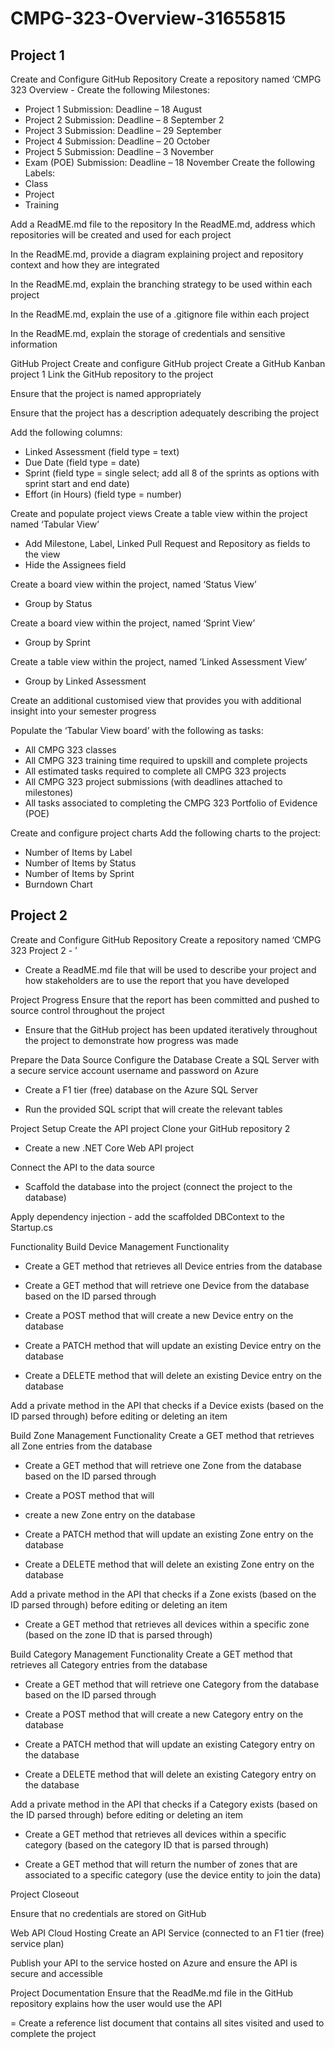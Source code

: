 # CMPG-323-Overview-31655815
## Project 1

Create and Configure GitHub
Repository
Create a repository named ‘CMPG
323 Overview - <add your student
number>
Create the following Milestones:
- Project 1 Submission: Deadline –
18 August
- Project 2 Submission: Deadline –
8 September
2 
- Project 3 Submission: Deadline –
29 September
- Project 4 Submission: Deadline –
20 October
- Project 5 Submission: Deadline –
3 November
- Exam (POE) Submission:
Deadline – 18 November
Create the following Labels:
- Class
- Project
- Training

Add a ReadME.md file to the
repository
In the ReadME.md, address which
repositories will be created and used
for each project

In the ReadME.md, provide a
diagram explaining project and
repository context and how they are
integrated

In the ReadME.md, explain the
branching strategy to be used within
each project

In the ReadME.md, explain the use
of a .gitignore file within each project

In the ReadME.md, explain the
storage of credentials and sensitive
information

GitHub Project
Create and configure GitHub project
Create a GitHub Kanban project 1
Link the GitHub repository to the project

Ensure that the project is named
appropriately

Ensure that the project has a
description adequately describing the
project

Add the following columns:
- Linked Assessment (field
type = text)
- Due Date (field type = date)
- Sprint (field type = single
select; add all 8 of the sprints
as options with sprint start
and end date)
- Effort (in Hours) (field type =
number)

Create and populate project
views
Create a table view within the project
named ‘Tabular View’
- Add Milestone, Label, Linked
Pull Request and Repository
as fields to the view
- Hide the Assignees field

Create a board view within the
project, named ‘Status View’
- Group by Status

Create a board view within the
project, named ‘Sprint View’
- Group by Sprint

Create a table view within the
project, named ‘Linked Assessment
View’
- Group by Linked Assessment

Create an additional customised
view that provides you with additional
insight into your semester progress

Populate the ‘Tabular View board’
with the following as tasks:
- All CMPG 323 classes
- All CMPG 323 training time
required to upskill and
complete projects
- All estimated tasks required
to complete all CMPG 323
projects
- All CMPG 323 project
submissions (with deadlines
attached to milestones)
- All tasks associated to
completing the CMPG 323
Portfolio of Evidence (POE)

Create and configure project
charts
Add the following charts to the
project:
- Number of Items by Label
- Number of Items by Status
- Number of Items by Sprint
- Burndown Chart

## Project 2

Create and Configure
GitHub Repository
Create a repository named ‘CMPG
323 Project 2 - <add your student
number>’

- Create a ReadME.md file that will
be used to describe your project
and how stakeholders are to use
the report that you have developed

Project Progress Ensure that the report has been
committed and pushed to source
control throughout the project

- Ensure that the GitHub project has
been updated iteratively throughout
the project to demonstrate how
progress was made

Prepare the Data Source
Configure the Database Create a SQL Server with a secure
service account username and
password on Azure

- Create a F1 tier (free) database on
the Azure SQL Server

- Run the provided SQL script that
will create the relevant tables

Project Setup Create the API project Clone your GitHub repository 2
- Create a new .NET Core Web API project

Connect the API to the data source
- Scaffold the database into the
project (connect the project to the
database)

Apply dependency injection - add
the scaffolded DBContext to the
Startup.cs

Functionality Build Device Management
Functionality
- Create a GET method that retrieves
all Device entries from the
database

- Create a GET method that will
retrieve one Device from the
database based on the ID parsed
through

- Create a POST method that will
create a new Device entry on the
database

- Create a PATCH method that will
update an existing Device entry on
the database

- Create a DELETE method that will
delete an existing Device entry on
the database

Add a private method in the API
that checks if a Device exists
(based on the ID parsed through)
before editing or deleting an item

Build Zone Management
Functionality
Create a GET method that retrieves
all Zone entries from the database

- Create a GET method that will
retrieve one Zone from the
database based on the ID parsed
through

- Create a POST method that will
- create a new Zone entry on the
database

- Create a PATCH method that will
update an existing Zone entry on
the database

- Create a DELETE method that will
delete an existing Zone entry on
the database

Add a private method in the API
that checks if a Zone exists (based
on the ID parsed through) before
editing or deleting an item

- Create a GET method that retrieves
all devices within a specific zone
(based on the zone ID that is
parsed through)

Build Category
Management Functionality
Create a GET method that retrieves
all Category entries from the
database

- Create a GET method that will
retrieve one Category from the
database based on the ID parsed
through

- Create a POST method that will
create a new Category entry on the
database

- Create a PATCH method that will
update an existing Category entry
on the database

- Create a DELETE method that will
delete an existing Category entry
on the database

Add a private method in the API
that checks if a Category exists
(based on the ID parsed through)
before editing or deleting an item

- Create a GET method that retrieves
all devices within a specific
category (based on the category ID
that is parsed through)

- Create a GET method that will
return the number of zones that are
associated to a specific category
(use the device entity to join the
data)

Project Closeout

Ensure that no credentials are
stored on GitHub

Web API Cloud Hosting Create an API Service (connected
to an F1 tier (free) service plan)

Publish your API to the service
hosted on Azure and ensure the
API is secure and accessible

Project Documentation Ensure that the ReadMe.md file in
the GitHub repository explains how
the user would use the API

= Create a reference list document
that contains all sites visited and
used to complete the project
